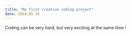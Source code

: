 ```yaml
---
title: "My first creative coding project"
date: 2024-05-16
---
```


Coding can be very hard, but very exciting 
at the same time !
